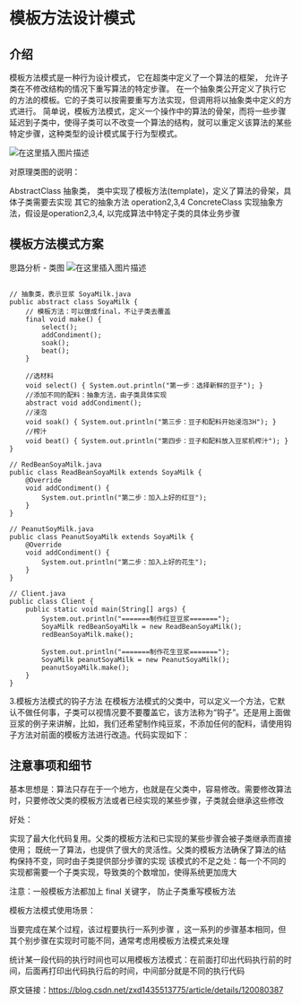 # 模板方法设计模式
## 介绍
模板方法模式是一种行为设计模式， 它在超类中定义了一个算法的框架， 允许子类在不修改结构的情况下重写算法的特定步骤。
在一个抽象类公开定义了执行它的方法的模板。它的子类可以按需要重写方法实现，但调用将以抽象类中定义的方式进行。
简单说，模板方法模式，定义一个操作中的算法的骨架，而将一些步骤延迟到子类中，使得子类可以不改变一个算法的结构，就可以重定义该算法的某些特定步骤，这种类型的设计模式属于行为型模式。

![在这里插入图片描述](https://img-blog.csdnimg.cn/direct/2a335748824f483e996c092ce6ac9610.png)


对原理类图的说明：

AbstractClass 抽象类， 类中实现了模板方法(template)，定义了算法的骨架，具体子类需要去实现 其它的抽象方法 operation2,3,4
ConcreteClass 实现抽象方法，假设是operation2,3,4, 以完成算法中特定子类的具体业务步骤
##  模板方法模式方案
思路分析 - 类图
![在这里插入图片描述](https://img-blog.csdnimg.cn/direct/5e22fe67bd0e47a69aa0eaee1679be05.png)

```

// 抽象类，表示豆浆	SoyaMilk.java
public abstract class SoyaMilk {
	// 模板方法：可以做成final，不让子类去覆盖
	final void make() {
		select();
		addCondiment();
		soak();
		beat();
	}
	
	//选材料
	void select() { System.out.println("第一步：选择新鲜的豆子"); }
	//添加不同的配料：抽象方法，由子类具体实现
	abstract void addCondiment();
	//浸泡
	void soak() { System.out.println("第三步：豆子和配料开始浸泡3H"); }
	//榨汁
	void beat() { System.out.println("第四步：豆子和配料放入豆浆机榨汁"); }
}

// RedBeanSoyaMilk.java
public class ReadBeanSoyaMilk extends SoyaMilk {
	@Override
	void addCondiment() {
		System.out.println("第二步：加入上好的红豆");
	}
}

// PeanutSoyMilk.java
public class PeanutSoyaMilk extends SoyaMilk {
	@Override
	void addCondiment() {
		System.out.println("第二步：加入上好的花生");
	}
}

// Client.java
public class Client {
	public static void main(String[] args) {
		System.out.println("=======制作红豆豆浆=======");
		SoyaMilk redBeanSoyaMilk = new ReadBeanSoyaMilk();
		redBeanSoyaMilk.make();
		
		System.out.println("=======制作花生豆浆=======");
		SoyaMilk peanutSoyaMilk = new PeanutSoyaMilk();
		peanutSoyaMilk.make();
	}
}

```
3.模板方法模式的钩子方法
在模板方法模式的父类中，可以定义一个方法，它默认不做任何事，子类可以视情况要不要覆盖它，该方法称为“钩子”。还是用上面做豆浆的例子来讲解，比如，我们还希望制作纯豆浆，不添加任何的配料，请使用钩子方法对前面的模板方法进行改造。代码实现如下：


## 注意事项和细节
基本思想是：算法只存在于一个地方，也就是在父类中，容易修改。需要修改算法时，只要修改父类的模板方法或者已经实现的某些步骤，子类就会继承这些修改

好处：

实现了最大化代码复用。父类的模板方法和已实现的某些步骤会被子类继承而直接使用；
既统一了算法，也提供了很大的灵活性。父类的模板方法确保了算法的结构保持不变，同时由子类提供部分步骤的实现
该模式的不足之处：每一个不同的实现都需要一个子类实现，导致类的个数增加，使得系统更加庞大

注意：一般模板方法都加上 final 关键字， 防止子类重写模板方法

模板方法模式使用场景：

当要完成在某个过程，该过程要执行一系列步骤 ，这一系列的步骤基本相同，但其个别步骤在实现时可能不同，通常考虑用模板方法模式来处理

统计某一段代码的执行时间也可以用模板方法模式：在前面打印出代码执行前的时间，后面再打印出代码执行后的时间，中间部分就是不同的执行代码


原文链接：https://blog.csdn.net/zxd1435513775/article/details/120080387

